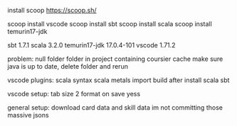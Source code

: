 

install scoop
https://scoop.sh/

scoop install vscode
scoop install sbt
scoop install scala
scoop install temurin17-jdk


sbt                 1.7.1
scala               3.2.0
temurin17-jdk       17.0.4-101
vscode              1.71.2

problem: null folder folder in project containing coursier cache
    make sure java is up to date, delete folder and rerun


vscode plugins:
scala syntax
scala metals
    import build after install
scala sbt

vscode setup:
tab size 2
format on save yess


general setup:
download card data and skill data im not committing those massive jsons